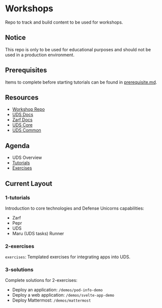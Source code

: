 # Workshops

Repo to track and build content to be used for workshops.

## Notice

This repo is only to be used for educational purposes and should not be used in a production environment.

## Prerequisites

Items to complete before starting tutorials can be found in [prerequisite.md](https://github.com/defenseunicorns/workshops/blob/main/prerequisite.md).

## Resources

- [Workshop Repo](https://github.com/defenseunicorns/workshops)
- [UDS Docs](https://uds.defenseunicorns.com/overview/why-uds/)
- [Zarf Docs](https://docs.zarf.dev/)
- [UDS Core](https://github.com/defenseunicorns/uds-core)
- [UDS Common](https://github.com/defenseunicorns/uds-common)

## Agenda

- UDS Overview
- [Tutorials](https://github.com/defenseunicorns/workshops/tree/main/1-tutorials)
- [Exercises](https://github.com/defenseunicorns/workshops/tree/main/2-exercises)

## Current Layout

### 1-tutorials

Introduction to core technologies and Defense Unicorns capabilities:
- Zarf
- Pepr
- UDS
- Maru (UDS tasks) Runner

### 2-exercises

`exercises`: Templated exercises for integrating apps into UDS.

### 3-solutions

Complete solutions for 2-exercises:
- Deploy an application: `/demos/pod-info-demo`
- Deploy a web application: `/demos/svelte-app-demo`
- Deploy Mattermost: `/demos/mattermost`
